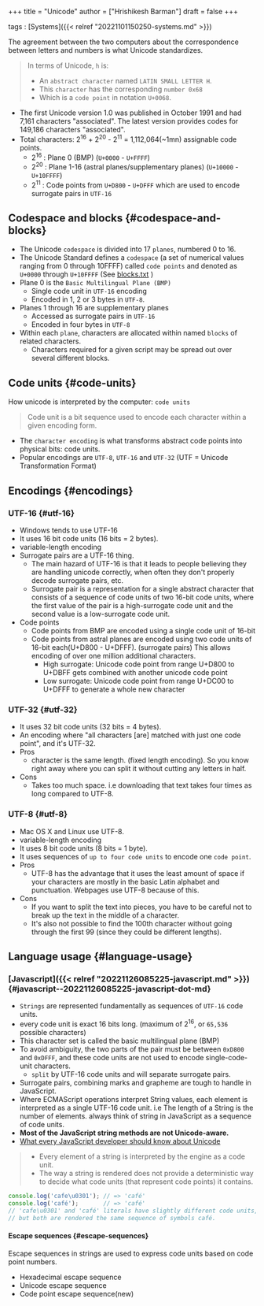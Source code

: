 +++
title = "Unicode"
author = ["Hrishikesh Barman"]
draft = false
+++

tags
: [Systems]({{< relref "20221101150250-systems.md" >}})

The agreement between the two computers about the correspondence between letters and numbers is what Unicode standardizes.

> In terms of Unicode, `h` is:
>
> -   An `abstract character` named `LATIN SMALL LETTER H`.
> -   This `character` has the corresponding `number 0x68`
> -   Which is a `code point` in notation `U+0068`.

-   The first Unicode version 1.0 was published in October 1991 and had 7,161 characters "associated". The latest version provides codes for 149,186 characters "associated".
-   Total characters: 2<sup>16</sup> + 2<sup>20</sup> - 2<sup>11</sup> = 1,112,064(~1mn) assignable code points.
    -   2<sup>16</sup> : Plane 0 (BMP) (`U+0000` - `U+FFFF`)
    -   2<sup>20</sup> : Plane 1-16 (astral planes/supplementary planes) (`U+10000` - `U+10FFFF`)
    -   2<sup>11</sup> : Code points from `U+D800` - `U+DFFF` which are used to encode surrogate pairs in `UTF-16`


## Codespace and blocks {#codespace-and-blocks}

-   The Unicode `codespace` is divided into 17 `planes`, numbered 0 to 16.
-   The Unicode Standard defines a `codespace` (a set of numerical values ranging from 0 through 10FFFF) called `code points` and denoted as `U+0000` through `U+10FFFF` (See [blocks.txt](https://www.unicode.org/Public/UCD/latest/ucd/Blocks.txt) )
-   Plane 0 is the `Basic Multilingual Plane (BMP)`
    -   Single code unit in `UTF-16` encoding
    -   Encoded in 1, 2 or 3 bytes in `UTF-8`.
-   Planes 1 through 16 are supplementary planes
    -   Accessed as surrogate pairs in `UTF-16`
    -   Encoded in four bytes in `UTF-8`
-   Within each `plane`, characters are allocated within named `blocks` of related characters.
    -   Characters required for a given script may be spread out over several different blocks.


## Code units {#code-units}

How unicode is interpreted by the computer: `code units`

> Code unit is a bit sequence used to encode each character within a given encoding form.

-   The `character encoding` is what transforms abstract code points into physical bits: code units.
-   Popular encodings are `UTF-8`, `UTF-16` and `UTF-32` (UTF = Unicode Transformation Format)


## Encodings {#encodings}


### UTF-16 {#utf-16}

-   Windows tends to use UTF-16
-   It uses 16 bit code units (16 bits = 2 bytes).
-   variable-length encoding
-   Surrogate pairs are a UTF-16 thing.
    -   The main hazard of UTF-16 is that it leads to people believing they are handling unicode correctly, when often they don't properly decode surrogate pairs, etc.
    -   Surrogate pair is a representation for a single abstract character that consists of a sequence of code units of two 16-bit code units, where the first value of the pair is a high-surrogate code unit and the second value is a low-surrogate code unit.
-   Code points
    -   Code points from BMP are encoded using a single code unit of 16-bit
    -   Code points from astral planes are encoded using two code units of 16-bit each(U+D800 - U+DFFF). (surrogate pairs) This allows encoding of over one million additional characters.
        -   High surrogate: Unicode code point from range U+D800 to U+DBFF  gets combined with another unicode code point
        -   Low surrogate: Unicode code point from range U+DC00 to U+DFFF to generate a whole new character


### UTF-32 {#utf-32}

-   It uses 32 bit code units (32 bits = 4 bytes).
-   An encoding where "all characters [are] matched with just one code point", and it's UTF-32.
-   Pros
    -   character is the same length. (fixed length encoding). So you know right away where you can split it without cutting any letters in half.
-   Cons
    -   Takes too much space. i.e downloading that text takes four times as long compared to UTF-8.


### UTF-8 {#utf-8}

-   Mac OS X and Linux use UTF-8.
-   variable-length encoding
-   It uses 8 bit code units (8 bits = 1 byte).
-   It uses sequences of `up to four code units` to encode one `code point`.
-   Pros
    -   UTF-8 has the advantage that it uses the least amount of space if your characters are mostly in the basic Latin alphabet and punctuation. Webpages use UTF-8 because of this.
-   Cons
    -   If you want to split the text into pieces, you have to be careful not to break up the text in the middle of a character.
    -   It's also not possible to find the 100th character without going through the first 99 (since they could be different lengths).


## Language usage {#language-usage}


### [Javascript]({{< relref "20221126085225-javascript.md" >}}) {#javascript--20221126085225-javascript-dot-md}

-   `Strings` are represented fundamentally as sequences of `UTF-16` code units.
-   every code unit is exact 16 bits long. (maximum of 2<sup>16</sup>, or `65,536` possible characters)
-   This character set is called the basic multilingual plane (BMP)
-   To avoid ambiguity, the two parts of the pair must be between `0xD800` and `0xDFFF`, and these code units are not used to encode single-code-unit characters.
    -   `split` by UTF-16 code units and will separate surrogate pairs.
-   Surrogate pairs, combining marks and grapheme are tough to handle in JavaScript.
-   Where ECMAScript operations interpret String values, each element is interpreted as a single UTF-16 code unit. i.e The length of a String is the number of elements. always think of string in JavaScript as a sequence of code units.
-   **Most of the JavaScript string methods are not Unicode-aware.**
-   [What every JavaScript developer should know about Unicode](https://dmitripavlutin.com/what-every-javascript-developer-should-know-about-unicode/)

> -   Every element of a string is interpreted by the engine as a code unit.
> -   The way a string is rendered does not provide a deterministic way to decide what code units (that represent code points) it contains.

```javascript
console.log('cafe\u0301'); // => 'café'
console.log('café');       // => 'café'
// 'cafe\u0301' and 'café' literals have slightly different code units,
// but both are rendered the same sequence of symbols café.
```


#### Escape sequences {#escape-sequences}

Escape sequences in strings are used to express code units based on code point numbers.

-   Hexadecimal escape sequence
-   Unicode escape sequence
-   Code point escape sequence(new)
